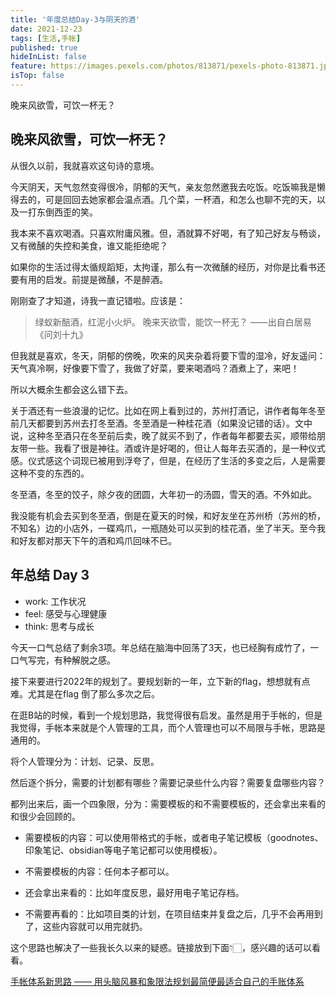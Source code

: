 ```yaml
---
title: '年度总结Day-3与阴天的酒'
date: 2021-12-23
tags: [生活,手帐]
published: true
hideInList: false
feature: https://images.pexels.com/photos/813871/pexels-photo-813871.jpeg
isTop: false
---
```

晚来风欲雪，可饮一杯无？

<!--more-->

## 晚来风欲雪，可饮一杯无？

从很久以前，我就喜欢这句诗的意境。

今天阴天，天气忽然变得很冷，阴郁的天气，亲友忽然邀我去吃饭。吃饭嘛我是懒得去的，可是回回去她家都会温点酒。几个菜，一杯酒，和怎么也聊不完的天，以及一打东倒西歪的笑。

我本来不喜欢喝酒。只喜欢附庸风雅。但，酒就算不好喝，有了知己好友与畅谈，又有微醺的失控和美食，谁又能拒绝呢？

如果你的生活过得太循规蹈矩，太拘谨，那么有一次微醺的经历，对你是比看书还要有用的启发。前提是微醺，不是醉酒。

刚刚查了才知道，诗我一直记错啦。应该是：

> 绿蚁新醅酒，红泥小火炉。  晚来天欲雪，能饮一杯无？  ——出自白居易《问刘十九》

但我就是喜欢，冬天，阴郁的傍晚，吹来的风夹杂着将要下雪的湿冷，好友遥问：天气真冷啊，好像要下雪了，我做了好菜，要来喝酒吗？酒煮上了，来吧！

所以大概余生都会这么错下去。

关于酒还有一些浪漫的记忆。比如在网上看到过的，苏州打酒记，讲作者每年冬至前几天都要到苏州去打冬至酒。冬至酒是一种桂花酒（如果没记错的话）。文中说，这种冬至酒只在冬至前后卖，晚了就买不到了，作者每年都要去买，顺带给朋友带一些。我看了很是神往。酒或许是好喝的，但让人每年去买酒的，是一种仪式感。仪式感这个词现已被用到浮夸了，但是，在经历了生活的多变之后，人是需要这种不变的东西的。

冬至酒，冬至的饺子，除夕夜的团圆，大年初一的汤圆，雪天的酒。不外如此。

我没能有机会去买到冬至酒，倒是在夏天的时候，和好友坐在苏州桥（苏州的桥，不知名）边的小店外，一碟鸡爪，一瓶随处可以买到的桂花酒，坐了半天。至今我和好友都对那天下午的酒和鸡爪回味不已。

## 年总结 Day 3 


- work: 工作状况
- feel: 感受与心理健康
- think: 思考与成长


今天一口气总结了剩余3项。年总结在脑海中回荡了3天，也已经胸有成竹了，一口气写完，有种解脱之感。

接下来要进行2022年的规划了。要规划新的一年，立下新的flag，想想就有点难。尤其是在flag 倒了那么多次之后。

在逛B站的时候，看到一个规划思路，我觉得很有启发。虽然是用于手帐的，但是我觉得，手帐本来就是个人管理的工具，而个人管理也可以不局限与手帐，思路是通用的。

将个人管理分为：计划、记录、反思。

然后逐个拆分，需要的计划都有哪些？需要记录些什么内容？需要复盘哪些内容？

都列出来后，画一个四象限，分为：需要模板的和不需要模板的，还会拿出来看的和很少会回顾的。

- 需要模板的内容：可以使用带格式的手帐，或者电子笔记模板（goodnotes、印象笔记、obsidian等电子笔记都可以使用模板）。

- 不需要模板的内容：任何本子都可以。

- 还会拿出来看的：比如年度反思，最好用电子笔记存档。

- 不需要再看的：比如项目类的计划，在项目结束并复盘之后，几乎不会再用到了，这些内容就可以用完就扔。

这个思路也解决了一些我长久以来的疑惑。链接放到下面👇🏻，感兴趣的话可以看看。

[手帐体系新思路 —— 用头脑风暴和象限法规划最简便最适合自己的手账体系](https://www.bilibili.com/video/BV18f4y1k7VE)
